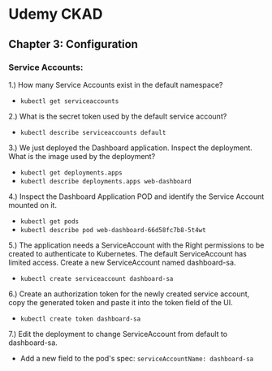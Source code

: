 # Udemy CKAD

## Chapter 3: Configuration

### Service Accounts:

1.) How many Service Accounts exist in the default namespace?

- `kubectl get serviceaccounts`

2.) What is the secret token used by the default service account?

- `kubectl describe serviceaccounts default`

3.) We just deployed the Dashboard application. Inspect the deployment. What is the image used by the deployment?

- `kubectl get deployments.apps`
- `kubectl describe deployments.apps web-dashboard`

4.) Inspect the Dashboard Application POD and identify the Service Account mounted on it.

- `kubectl get pods`
- `kubectl describe pod web-dashboard-66d58fc7b8-5t4wt`

5.) The application needs a ServiceAccount with the Right permissions to be created to authenticate to Kubernetes. The default ServiceAccount has limited access. Create a new ServiceAccount named dashboard-sa.

- `kubectl create serviceaccount dashboard-sa`

6.) Create an authorization token for the newly created service account, copy the generated token and paste it into the token field of the UI. 

- `kubectl create token dashboard-sa`

7.) Edit the deployment to change ServiceAccount from default to dashboard-sa.

- Add a new field to the pod's spec: `serviceAccountName: dashboard-sa`
